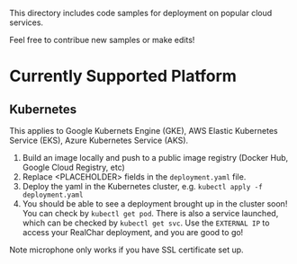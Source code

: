 This directory includes code samples for deployment on popular cloud services.

Feel free to contribue new samples or make edits!

# Currently Supported Platform

## Kubernetes
This applies to Google Kubernets Engine (GKE), AWS Elastic Kubernetes Service (EKS), Azure Kubernetes Service (AKS).

1. Build an image locally and push to a public image registry (Docker Hub, Google Cloud Registry, etc)
2. Replace \<PLACEHOLDER\> fields in the `deployment.yaml` file.
3. Deploy the yaml in the Kubernetes cluster, e.g. 
```kubectl apply -f deployment.yaml```
4. You should be able to see a deployment brought up in the cluster soon! You can check by `kubectl get pod`. There is also a service launched, which can be checked by `kubectl get svc`. Use the `EXTERNAL IP` to access your RealChar deployment, and you are good to go!

Note microphone only works if you have SSL certificate set up.

